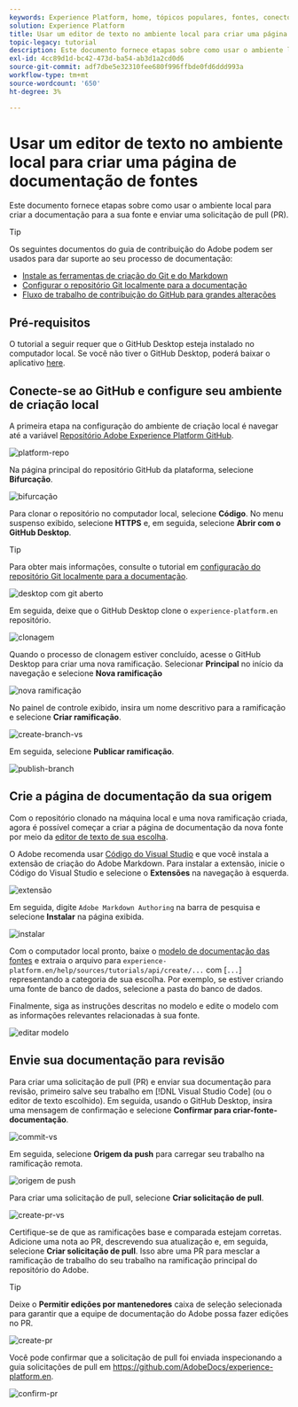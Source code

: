 ```yaml
---
keywords: Experience Platform, home, tópicos populares, fontes, conectores, conectores de origem, sdk de fontes, sdk, SDK
solution: Experience Platform
title: Usar um editor de texto no ambiente local para criar uma página de documentação de fontes
topic-legacy: tutorial
description: Este documento fornece etapas sobre como usar o ambiente local para criar a documentação para a sua fonte e enviar uma solicitação de pull (PR).
exl-id: 4cc89d1d-bc42-473d-ba54-ab3d1a2cd0d6
source-git-commit: adf7dbe5e32310fee680f996ffbde0fd6ddd993a
workflow-type: tm+mt
source-wordcount: '650'
ht-degree: 3%

---
```


# Usar um editor de texto no ambiente local para criar uma página de documentação de fontes

Este documento fornece etapas sobre como usar o ambiente local para criar a documentação para a sua fonte e enviar uma solicitação de pull (PR).

>[!TIP]
>
>Os seguintes documentos do guia de contribuição do Adobe podem ser usados para dar suporte ao seu processo de documentação: <ul><li>[Instale as ferramentas de criação do Git e do Markdown](https://experienceleague.adobe.com/docs/contributor/contributor-guide/setup/install-tools.html?lang=en)</li><li>[Configurar o repositório Git localmente para a documentação](https://experienceleague.adobe.com/docs/contributor/contributor-guide/setup/local-repo.html?lang=en)</li><li>[Fluxo de trabalho de contribuição do GitHub para grandes alterações](https://experienceleague.adobe.com/docs/contributor/contributor-guide/setup/full-workflow.html?lang=en)</li></ul>

## Pré-requisitos

O tutorial a seguir requer que o GitHub Desktop esteja instalado no computador local. Se você não tiver o GitHub Desktop, poderá baixar o aplicativo [here](https://desktop.github.com/).

## Conecte-se ao GitHub e configure seu ambiente de criação local

A primeira etapa na configuração do ambiente de criação local é navegar até a variável [Repositório Adobe Experience Platform GitHub](https://github.com/AdobeDocs/experience-platform.en).

![platform-repo](../assets/platform-repo.png)

Na página principal do repositório GitHub da plataforma, selecione **Bifurcação**.

![bifurcação](../assets/fork.png)

Para clonar o repositório no computador local, selecione **Código**. No menu suspenso exibido, selecione **HTTPS** e, em seguida, selecione **Abrir com o GitHub Desktop**.

>[!TIP]
>
>Para obter mais informações, consulte o tutorial em [configuração do repositório Git localmente para a documentação](https://experienceleague.adobe.com/docs/contributor/contributor-guide/setup/local-repo.html?lang=en#create-a-local-clone-of-the-repository).

![desktop com git aberto](../assets/open-git-desktop.png)

Em seguida, deixe que o GitHub Desktop clone o `experience-platform.en` repositório.

![clonagem](../assets/cloning.png)

Quando o processo de clonagem estiver concluído, acesse o GitHub Desktop para criar uma nova ramificação. Selecionar **Principal** no início da navegação e selecione **Nova ramificação**

![nova ramificação](../assets/new-branch.png)

No painel de controle exibido, insira um nome descritivo para a ramificação e selecione **Criar ramificação**.

![create-branch-vs](../assets/create-branch-vs.png)

Em seguida, selecione **Publicar ramificação**.

![publish-branch](../assets/publish-branch.png)

## Crie a página de documentação da sua origem

Com o repositório clonado na máquina local e uma nova ramificação criada, agora é possível começar a criar a página de documentação da nova fonte por meio da [editor de texto de sua escolha](https://experienceleague.adobe.com/docs/contributor/contributor-guide/setup/install-tools.html?lang=en#understand-markdown-editors).

O Adobe recomenda usar [Código do Visual Studio](https://code.visualstudio.com/) e que você instala a extensão de criação do Adobe Markdown. Para instalar a extensão, inicie o Código do Visual Studio e selecione o **Extensões** na navegação à esquerda.

![ extensão](../assets/extension.png)

Em seguida, digite `Adobe Markdown Authoring` na barra de pesquisa e selecione **Instalar** na página exibida.

![instalar](../assets/install.png)

Com o computador local pronto, baixe o [modelo de documentação das fontes](../assets/api-template.zip) e extraia o arquivo para `experience-platform.en/help/sources/tutorials/api/create/...` com [`...`] representando a categoria de sua escolha. Por exemplo, se estiver criando uma fonte de banco de dados, selecione a pasta do banco de dados.

Finalmente, siga as instruções descritas no modelo e edite o modelo com as informações relevantes relacionadas à sua fonte.

![editar modelo](../assets/edit-template.png)

## Envie sua documentação para revisão

Para criar uma solicitação de pull (PR) e enviar sua documentação para revisão, primeiro salve seu trabalho em [!DNL Visual Studio Code] (ou o editor de texto escolhido). Em seguida, usando o GitHub Desktop, insira uma mensagem de confirmação e selecione **Confirmar para criar-fonte-documentação**.

![commit-vs](../assets/commit-vs.png)

Em seguida, selecione **Origem da push** para carregar seu trabalho na ramificação remota.

![origem de push](../assets/push-origin.png)

Para criar uma solicitação de pull, selecione **Criar solicitação de pull**.

![create-pr-vs](../assets/create-pr-vs.png)

Certifique-se de que as ramificações base e comparada estejam corretas. Adicione uma nota ao PR, descrevendo sua atualização e, em seguida, selecione **Criar solicitação de pull**. Isso abre uma PR para mesclar a ramificação de trabalho do seu trabalho na ramificação principal do repositório do Adobe.

>[!TIP]
>
>Deixe o **Permitir edições por mantenedores** caixa de seleção selecionada para garantir que a equipe de documentação do Adobe possa fazer edições no PR.

![create-pr](../assets/create-pr.png)

Você pode confirmar que a solicitação de pull foi enviada inspecionando a guia solicitações de pull em https://github.com/AdobeDocs/experience-platform.en.

![confirm-pr](../assets/confirm-pr.png)
